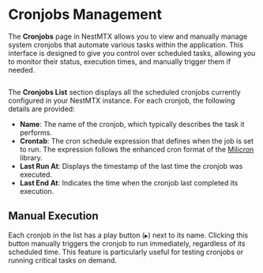 # Cronjobs Management

<script setup>
import { useData } from 'vitepress'
import { computed } from 'vue'

const { isDark } = useData()
const src = computed(() => isDark.value ? '/screenshots/cronjobs-dark.png' : '/screenshots/cronjobs-light.png')
</script>

The **Cronjobs** page in NestMTX allows you to view and manually manage system cronjobs that automate various tasks within the application. This interface is designed to give you control over scheduled tasks, allowing you to monitor their status, execution times, and manually trigger them if needed.

<img :src="src" />

The **Cronjobs List** section displays all the scheduled cronjobs currently configured in your NestMTX instance. For each cronjob, the following details are provided:

- **Name**: The name of the cronjob, which typically describes the task it performs.
- **Crontab**: The cron schedule expression that defines when the job is set to run. The expression follows the enhanced cron format of the [Milicron](https://github.com/jakguru/milicron) library.
- **Last Run At**: Displays the timestamp of the last time the cronjob was executed.
- **Last End At**: Indicates the time when the cronjob last completed its execution.

## Manual Execution

Each cronjob in the list has a play button (`▶`) next to its name. Clicking this button manually triggers the cronjob to run immediately, regardless of its scheduled time. This feature is particularly useful for testing cronjobs or running critical tasks on demand.
